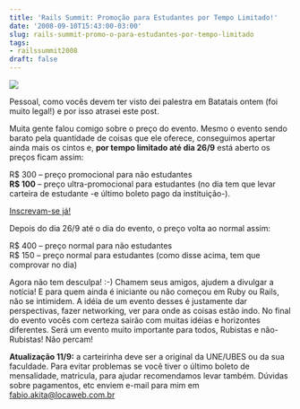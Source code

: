 ```yaml
---
title: 'Rails Summit: Promoção para Estudantes por Tempo Limitado!'
date: '2008-09-10T15:43:00-03:00'
slug: rails-summit-promo-o-para-estudantes-por-tempo-limitado
tags:
- railssummit2008
draft: false
---
```




[![](http://s3.amazonaws.com/akitaonrails/assets/2008/8/1/468x60.gif)](http://www.locaweb.com.br/railssummit)

Pessoal, como vocês devem ter visto dei palestra em Batatais ontem (foi muito legal!) e por isso atrasei este post.

Muita gente falou comigo sobre o preço do evento. Mesmo o evento sendo barato pela quantidade de coisas que ele oferece, conseguimos apertar ainda mais os cintos e, **por tempo limitado até dia 26/9** está aberto os preços ficam assim:

R$ 300 – preço promocional para não estudantes  
**R$ 100** – preço ultra-promocional para estudantes (no dia tem que levar carteira de estudante -e último boleto pago da instituição-).

[Inscrevam-se já!](http://www.locaweb.com.br/railssummit)

Depois do dia 26/9 até o dia do evento, o preço volta ao normal assim:

R$ 400 – preço normal para não estudantes  
R$ 150 – preço normal para estudantes (como disse acima, tem que comprovar no dia)

Agora não tem desculpa! :-) Chamem seus amigos, ajudem a divulgar a notícia! E para quem ainda é iniciante ou não começou em Ruby ou Rails, não se intimidem. A idéia de um evento desses é justamente dar perspectivas, fazer networking, ver para onde as coisas estão indo. No final do evento vocês com certeza sairão com muitas idéias e horizontes diferentes. Será um evento muito importante para todos, Rubistas e não-Rubistas! Não percam!

**Atualização 11/9:** a carteirinha deve ser a original da UNE/UBES ou da sua faculdade. Para evitar problemas se você tiver o último boleto de mensalidade, matricula, para ajudar recomendamos levar também. Dúvidas sobre pagamentos, etc enviem e-mail para mim em [fabio.akita@locaweb.com.br](mailto:fabio.akita@locaweb.com.br)

